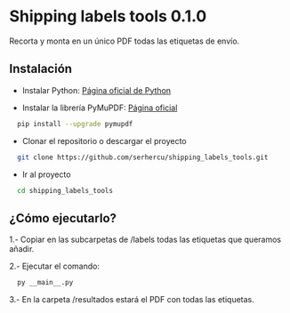 
# Shipping labels tools 0.1.0

Recorta y monta en un único PDF todas las etiquetas de envío.
## Instalación

- Instalar Python:
    [Página oficial de Python](https://www.python.org/downloads/)

- Instalar la librería PyMuPDF: [Página oficial](https://pymupdf.readthedocs.io/en/latest/installation.html)

```bash
  pip install --upgrade pymupdf
```
- Clonar el repositorio o descargar el proyecto

```bash
  git clone https://github.com/serhercu/shipping_labels_tools.git
```

- Ir al proyecto

```bash
  cd shipping_labels_tools
```
    
## ¿Cómo ejecutarlo?

1.- Copiar en las subcarpetas de /labels todas las etiquetas que queramos añadir.

2.- Ejecutar el comando:

```bash
  py __main__.py
```

3.- En la carpeta /resultados estará el PDF con todas las etiquetas.